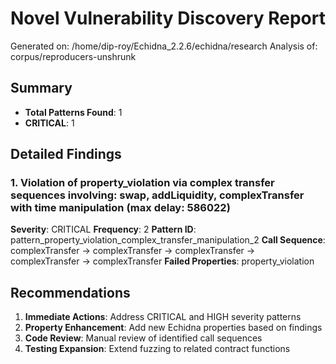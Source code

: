 # Novel Vulnerability Discovery Report
Generated on: /home/dip-roy/Echidna_2.2.6/echidna/research
Analysis of: corpus/reproducers-unshrunk

## Summary
- **Total Patterns Found**: 1
- **CRITICAL**: 1

## Detailed Findings
### 1. Violation of property_violation via complex transfer sequences involving: swap, addLiquidity, complexTransfer with time manipulation (max delay: 586022)
**Severity**: CRITICAL
**Frequency**: 2
**Pattern ID**: pattern_property_violation_complex_transfer_manipulation_2
**Call Sequence**: complexTransfer -> complexTransfer -> complexTransfer -> complexTransfer -> complexTransfer
**Failed Properties**: property_violation

## Recommendations
1. **Immediate Actions**: Address CRITICAL and HIGH severity patterns
2. **Property Enhancement**: Add new Echidna properties based on findings
3. **Code Review**: Manual review of identified call sequences
4. **Testing Expansion**: Extend fuzzing to related contract functions